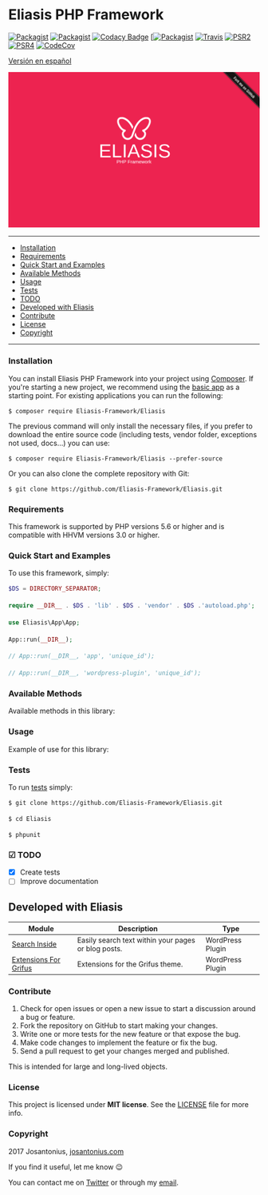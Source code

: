# Eliasis PHP Framework

[![Packagist](https://img.shields.io/packagist/v/Eliasis-Framework/Eliasis.svg)](https://github.com/Eliasis-Framework/Eliasis) [![Packagist](https://img.shields.io/packagist/l/Eliasis-Framework/Eliasis.svg)](https://github.com/Eliasis-Framework/Eliasis) [![Codacy Badge](https://api.codacy.com/project/badge/Grade/d93b5c9ef2784bc7a4d1577f0835c41d)](https://www.codacy.com/app/Josantonius/PHP-eliasis?utm_source=github.com&amp;utm_medium=referral&amp;utm_content=Josantonius/PHP-eliasis&amp;utm_campaign=Badge_Grade) [[![Packagist](https://img.shields.io/packagist/dt/doctrine/orm.svg)](https://github.com/Eliasis-Framework/Eliasis) [![Travis](https://travis-ci.org/Josantonius/PHP-eliasis.svg)](https://travis-ci.org/Josantonius/PHP-eliasis) [![PSR2](https://img.shields.io/badge/PSR-2-1abc9c.svg)](http://www.php-fig.org/psr/psr-2/) [![PSR4](https://img.shields.io/badge/PSR-4-9b59b6.svg)](http://www.php-fig.org/psr/psr-4/) [![CodeCov](https://codecov.io/gh/Josantonius/PHP-eliasis/branch/master/graph/badge.svg)](https://codecov.io/gh/Josantonius/PHP-eliasis)

[Versión en español](README-ES.md)

![image](resources/eliasis-php-framework.png)

---

- [Installation](#installation)
- [Requirements](#requirements)
- [Quick Start and Examples](#quick-start-and-examples)
- [Available Methods](#available-methods)
- [Usage](#usage)
- [Tests](#tests)
- [TODO](#-todo)
- [Developed with Eliasis](#developed-with-eliasis)
- [Contribute](#contribute)
- [License](#license)
- [Copyright](#copyright)

---

### Installation

You can install Eliasis PHP Framework into your project using [Composer](http://getcomposer.org/download/). If you're starting a new project, we
recommend using the [basic app](https://github.com/eliasis-framework/app) as
a starting point. For existing applications you can run the following:

    $ composer require Eliasis-Framework/Eliasis

The previous command will only install the necessary files, if you prefer to download the entire source code (including tests, vendor folder, exceptions not used, docs...) you can use:

    $ composer require Eliasis-Framework/Eliasis --prefer-source

Or you can also clone the complete repository with Git:

	$ git clone https://github.com/Eliasis-Framework/Eliasis.git

### Requirements

This framework is supported by PHP versions 5.6 or higher and is compatible with HHVM versions 3.0 or higher.

### Quick Start and Examples

To use this framework, simply:

```php
$DS = DIRECTORY_SEPARATOR;

require __DIR__ . $DS . 'lib' . $DS . 'vendor' . $DS .'autoload.php';

use Eliasis\App\App;

App::run(__DIR__);

// App::run(__DIR__, 'app', 'unique_id');

// App::run(__DIR__, 'wordpress-plugin', 'unique_id');
```

### Available Methods

Available methods in this library:

### Usage

Example of use for this library:

### Tests 

To run [tests](tests/DataType/Test) simply:

    $ git clone https://github.com/Eliasis-Framework/Eliasis.git
    
    $ cd Eliasis

    $ phpunit

### ☑ TODO

- [x] Create tests
- [ ] Improve documentation

## Developed with Eliasis

| Module | Description | Type
| --- | --- | --- |
| [Search Inside](https://github.com/Josantonius/Search-Inside.git) | Easily search text within your pages or blog posts. | WordPress Plugin
| [Extensions For Grifus](https://github.com/Josantonius/Extensions-For-Grifus.git) | Extensions for the Grifus theme. | WordPress Plugin

### Contribute

1. Check for open issues or open a new issue to start a discussion around a bug or feature.
1. Fork the repository on GitHub to start making your changes.
1. Write one or more tests for the new feature or that expose the bug.
1. Make code changes to implement the feature or fix the bug.
1. Send a pull request to get your changes merged and published.

This is intended for large and long-lived objects.

### License

This project is licensed under **MIT license**. See the [LICENSE](LICENSE) file for more info.

### Copyright

2017 Josantonius, [josantonius.com](https://josantonius.com/)

If you find it useful, let me know :wink:

You can contact me on [Twitter](https://twitter.com/Josantonius) or through my [email](mailto:hello@josantonius.com).